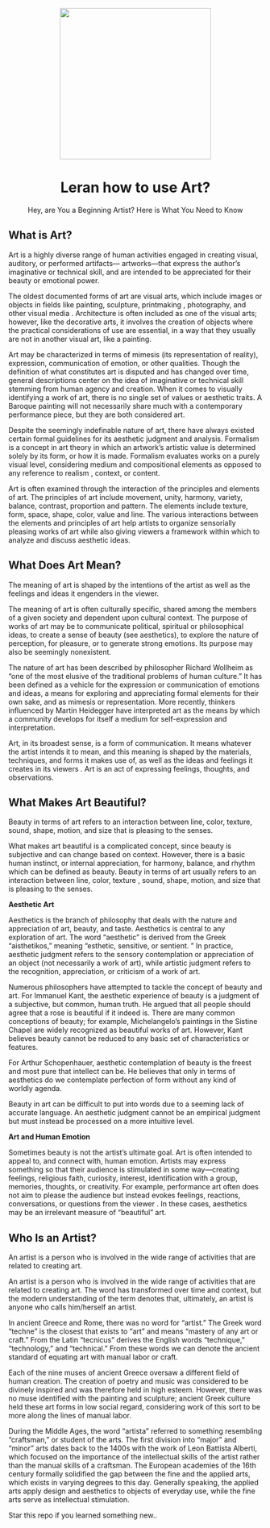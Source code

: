 <p align="center">
  <img src="https://user-images.githubusercontent.com/72180173/137510546-80d6a57f-179a-4fe2-9a61-0dfab9ef316d.png" width=300px>
  </p>


  <h1 align="center"> Leran how to use Art? </h1>
  <p align="center">Hey, are You a Beginning Artist? Here is What You Need to Know</p>
  
## What is Art?
Art is a highly diverse range of human activities engaged in creating visual, auditory, or performed artifacts— artworks—that express the author’s imaginative or technical skill, and are intended to be appreciated for their beauty or emotional power.

The oldest documented forms of art are visual arts, which include images or objects in fields like painting, sculpture, printmaking , photography, and other visual media . Architecture is often included as one of the visual arts; however, like the decorative arts, it involves the creation of objects where the practical considerations of use are essential, in a way that they usually are not in another visual art, like a painting.

Art may be characterized in terms of mimesis (its representation of reality), expression, communication of emotion, or other qualities. Though the definition of what constitutes art is disputed and has changed over time, general descriptions center on the idea of imaginative or technical skill stemming from human agency and creation. When it comes to visually identifying a work of art, there is no single set of values or aesthetic traits. A Baroque painting will not necessarily share much with a contemporary performance piece, but they are both considered art.

Despite the seemingly indefinable nature of art, there have always existed certain formal guidelines for its aesthetic judgment and analysis. Formalism is a concept in art theory in which an artwork’s artistic value is determined solely by its form, or how it is made. Formalism evaluates works on a purely visual level, considering medium and compositional elements as opposed to any reference to realism , context, or content.

Art is often examined through the interaction of the principles and elements of art. The principles of art include movement, unity, harmony, variety, balance, contrast, proportion and pattern. The elements include texture, form, space, shape, color, value and line. The various interactions between the elements and principles of art help artists to organize sensorially pleasing works of art while also giving viewers a framework within which to analyze and discuss aesthetic ideas.

## What Does Art Mean?
The meaning of art is shaped by the intentions of the artist as well as the feelings and ideas it engenders in the viewer.

The meaning of art is often culturally specific, shared among the members of a given society and dependent upon cultural context. The purpose of works of art may be to communicate political, spiritual or philosophical ideas, to create a sense of beauty (see aesthetics), to explore the nature of perception, for pleasure, or to generate strong emotions. Its purpose may also be seemingly nonexistent.

The nature of art has been described by philosopher Richard Wollheim as “one of the most elusive of the traditional problems of human culture.” It has been defined as a vehicle for the expression or communication of emotions and ideas, a means for exploring and appreciating formal elements for their own sake, and as mimesis or representation. More recently, thinkers influenced by Martin Heidegger have interpreted art as the means by which a community develops for itself a medium for self-expression and interpretation.

Art, in its broadest sense, is a form of communication. It means whatever the artist intends it to mean, and this meaning is shaped by the materials, techniques, and forms it makes use of, as well as the ideas and feelings it creates in its viewers . Art is an act of expressing feelings, thoughts, and observations.

## What Makes Art Beautiful?
Beauty in terms of art refers to an interaction between line, color, texture, sound, shape, motion, and size that is pleasing to the senses.

What makes art beautiful is a complicated concept, since beauty is subjective and can change based on context. However, there is a basic human instinct, or internal appreciation, for harmony, balance, and rhythm which can be defined as beauty. Beauty in terms of art usually refers to an interaction between line, color, texture , sound, shape, motion, and size that is pleasing to the senses.

**Aesthetic Art**

Aesthetics is the branch of philosophy that deals with the nature and appreciation of art, beauty, and taste. Aesthetics is central to any exploration of art. The word “aesthetic” is derived from the Greek “aisthetikos,” meaning “esthetic, sensitive, or sentient. ” In practice, aesthetic judgment refers to the sensory contemplation or appreciation of an object (not necessarily a work of art), while artistic judgment refers to the recognition, appreciation, or criticism of a work of art.

Numerous philosophers have attempted to tackle the concept of beauty and art. For Immanuel Kant, the aesthetic experience of beauty is a judgment of a subjective, but common, human truth. He argued that all people should agree that a rose is beautiful if it indeed is. There are many common conceptions of beauty; for example, Michelangelo’s paintings in the Sistine Chapel are widely recognized as beautiful works of art. However, Kant believes beauty cannot be reduced to any basic set of characteristics or features.

For Arthur Schopenhauer, aesthetic contemplation of beauty is the freest and most pure that intellect can be. He believes that only in terms of aesthetics do we contemplate perfection of form without any kind of worldly agenda.

Beauty in art can be difficult to put into words due to a seeming lack of accurate language. An aesthetic judgment cannot be an empirical judgment but must instead be processed on a more intuitive level.

**Art and Human Emotion**

Sometimes beauty is not the artist’s ultimate goal. Art is often intended to appeal to, and connect with, human emotion. Artists may express something so that their audience is stimulated in some way—creating feelings, religious faith, curiosity, interest, identification with a group, memories, thoughts, or creativity. For example, performance art often does not aim to please the audience but instead evokes feelings, reactions, conversations, or questions from the viewer . In these cases, aesthetics may be an irrelevant measure of “beautiful” art.

## Who Is an Artist?
An artist is a person who is involved in the wide range of activities that are related to creating art.

An artist is a person who is involved in the wide range of activities that are related to creating art. The word has transformed over time and context, but the modern understanding of the term denotes that, ultimately, an artist is anyone who calls him/herself an artist.

In ancient Greece and Rome, there was no word for “artist.” The Greek word “techne” is the closest that exists to “art” and means “mastery of any art or craft.” From the Latin “tecnicus” derives the English words “technique,” “technology,” and “technical.” From these words we can denote the ancient standard of equating art with manual labor or craft.

Each of the nine muses of ancient Greece oversaw a different field of human creation. The creation of poetry and music was considered to be divinely inspired and was therefore held in high esteem. However, there was no muse identified with the painting and sculpture; ancient Greek culture held these art forms in low social regard, considering work of this sort to be more along the lines of manual labor.

During the Middle Ages, the word “artista” referred to something resembling “craftsman,” or student of the arts. The first division into “major” and “minor” arts dates back to the 1400s with the work of Leon Battista Alberti, which focused on the importance of the intellectual skills of the artist rather than the manual skills of a craftsman. The European academies of the 16th century formally solidified the gap between the fine and the applied arts, which exists in varying degrees to this day. Generally speaking, the applied arts apply design and aesthetics to objects of everyday use, while the fine arts serve as intellectual stimulation.

Star this repo if you learned something new..
